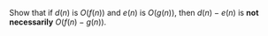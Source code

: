 Show that if $d(n)$ is $O(f(n))$ and $e(n)$ is $O(g(n))$, then $d(n)−e(n)$ is **not
necessarily** $O(f(n)−g(n))$.
